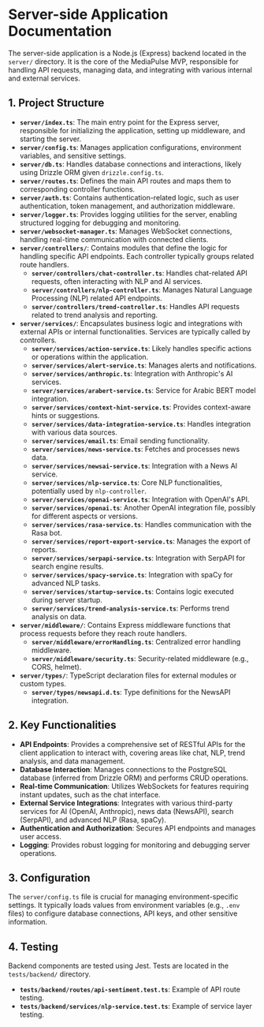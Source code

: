 # Server-side Application Documentation

The server-side application is a Node.js (Express) backend located in the `server/` directory. It is the core of the MediaPulse MVP, responsible for handling API requests, managing data, and integrating with various internal and external services.

## 1. Project Structure

*   **`server/index.ts`**: The main entry point for the Express server, responsible for initializing the application, setting up middleware, and starting the server.
*   **`server/config.ts`**: Manages application configurations, environment variables, and sensitive settings.
*   **`server/db.ts`**: Handles database connections and interactions, likely using Drizzle ORM given `drizzle.config.ts`.
*   **`server/routes.ts`**: Defines the main API routes and maps them to corresponding controller functions.
*   **`server/auth.ts`**: Contains authentication-related logic, such as user authentication, token management, and authorization middleware.
*   **`server/logger.ts`**: Provides logging utilities for the server, enabling structured logging for debugging and monitoring.
*   **`server/websocket-manager.ts`**: Manages WebSocket connections, handling real-time communication with connected clients.
*   **`server/controllers/`**: Contains modules that define the logic for handling specific API endpoints. Each controller typically groups related route handlers.
    *   **`server/controllers/chat-controller.ts`**: Handles chat-related API requests, often interacting with NLP and AI services.
    *   **`server/controllers/nlp-controller.ts`**: Manages Natural Language Processing (NLP) related API endpoints.
    *   **`server/controllers/trend-controller.ts`**: Handles API requests related to trend analysis and reporting.
*   **`server/services/`**: Encapsulates business logic and integrations with external APIs or internal functionalities. Services are typically called by controllers.
    *   **`server/services/action-service.ts`**: Likely handles specific actions or operations within the application.
    *   **`server/services/alert-service.ts`**: Manages alerts and notifications.
    *   **`server/services/anthropic.ts`**: Integration with Anthropic's AI services.
    *   **`server/services/arabert-service.ts`**: Service for Arabic BERT model integration.
    *   **`server/services/context-hint-service.ts`**: Provides context-aware hints or suggestions.
    *   **`server/services/data-integration-service.ts`**: Handles integration with various data sources.
    *   **`server/services/email.ts`**: Email sending functionality.
    *   **`server/services/news-service.ts`**: Fetches and processes news data.
    *   **`server/services/newsai-service.ts`**: Integration with a News AI service.
    *   **`server/services/nlp-service.ts`**: Core NLP functionalities, potentially used by `nlp-controller`.
    *   **`server/services/openai-service.ts`**: Integration with OpenAI's API.
    *   **`server/services/openai.ts`**: Another OpenAI integration file, possibly for different aspects or versions.
    *   **`server/services/rasa-service.ts`**: Handles communication with the Rasa bot.
    *   **`server/services/report-export-service.ts`**: Manages the export of reports.
    *   **`server/services/serpapi-service.ts`**: Integration with SerpAPI for search engine results.
    *   **`server/services/spacy-service.ts`**: Integration with spaCy for advanced NLP tasks.
    *   **`server/services/startup-service.ts`**: Contains logic executed during server startup.
    *   **`server/services/trend-analysis-service.ts`**: Performs trend analysis on data.
*   **`server/middleware/`**: Contains Express middleware functions that process requests before they reach route handlers.
    *   **`server/middleware/errorHandling.ts`**: Centralized error handling middleware.
    *   **`server/middleware/security.ts`**: Security-related middleware (e.g., CORS, helmet).
*   **`server/types/`**: TypeScript declaration files for external modules or custom types.
    *   **`server/types/newsapi.d.ts`**: Type definitions for the NewsAPI integration.

## 2. Key Functionalities

*   **API Endpoints**: Provides a comprehensive set of RESTful APIs for the client application to interact with, covering areas like chat, NLP, trend analysis, and data management.
*   **Database Interaction**: Manages connections to the PostgreSQL database (inferred from Drizzle ORM) and performs CRUD operations.
*   **Real-time Communication**: Utilizes WebSockets for features requiring instant updates, such as the chat interface.
*   **External Service Integrations**: Integrates with various third-party services for AI (OpenAI, Anthropic), news data (NewsAPI), search (SerpAPI), and advanced NLP (Rasa, spaCy).
*   **Authentication and Authorization**: Secures API endpoints and manages user access.
*   **Logging**: Provides robust logging for monitoring and debugging server operations.

## 3. Configuration

The `server/config.ts` file is crucial for managing environment-specific settings. It typically loads values from environment variables (e.g., `.env` files) to configure database connections, API keys, and other sensitive information.

## 4. Testing

Backend components are tested using Jest. Tests are located in the `tests/backend/` directory.

*   **`tests/backend/routes/api-sentiment.test.ts`**: Example of API route testing.
*   **`tests/backend/services/nlp-service.test.ts`**: Example of service layer testing.